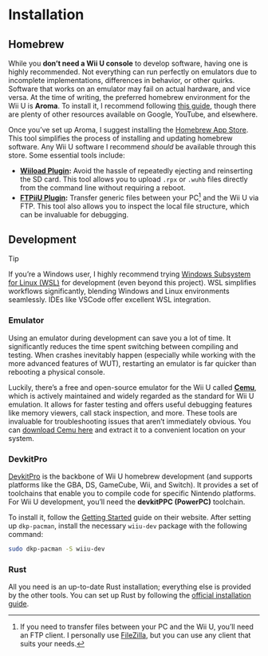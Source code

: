 # Installation

## Homebrew

While you **don’t need a Wii U console** to develop software, having one is highly recommended. Not everything can run perfectly on emulators due to incomplete implementations, differences in behavior, or other quirks. Software that works on an emulator may fail on actual hardware, and vice versa. At the time of writing, the preferred homebrew environment for the Wii U is **Aroma**. To install it, I recommend following [this guide](https://wiiu.hacks.guide), though there are plenty of other resources available on Google, YouTube, and elsewhere.

Once you’ve set up Aroma, I suggest installing the [Homebrew App Store](https://github.com/fortheusers/hb-appstore). This tool simplifies the process of installing and updating homebrew software. Any Wii U software I recommend *should* be available through this store. Some essential tools include:

- **[Wiiload Plugin](./requirements.md#software):** Avoid the hassle of repeatedly ejecting and reinserting the SD card. This tool allows you to upload `.rpx` or `.wuhb` files directly from the command line without requiring a reboot.
- **[FTPiiU Plugin](./requirements.md#software):** Transfer generic files between your PC[^1] and the Wii U via FTP. This tool also allows you to inspect the local file structure, which can be invaluable for debugging.

## Development

> [!TIP]
> If you’re a Windows user, I highly recommend trying [Windows Subsystem for Linux (WSL)](https://learn.microsoft.com/windows/wsl/about) for development (even beyond this project). WSL simplifies workflows significantly, blending Windows and Linux environments seamlessly. IDEs like VSCode offer excellent WSL integration. 

### Emulator

Using an emulator during development can save you a lot of time. It significantly reduces the time spent switching between compiling and testing. When crashes inevitably happen (especially while working with the more advanced features of WUT), restarting an emulator is far quicker than rebooting a physical console.

Luckily, there’s a free and open-source emulator for the Wii U called **[Cemu](requirements.md#software)**, which is actively maintained and widely regarded as the standard for Wii U emulation. It allows for faster testing and offers useful debugging features like memory viewers, call stack inspection, and more. These tools are invaluable for troubleshooting issues that aren’t immediately obvious. You can [download Cemu here](https://github.com/cemu-project/Cemu/releases) and extract it to a convenient location on your system.

### DevkitPro

[DevkitPro](https://devkitpro.org/) is the backbone of Wii U homebrew development (and supports platforms like the GBA, DS, GameCube, Wii, and Switch). It provides a set of toolchains that enable you to compile code for specific Nintendo platforms. For Wii U development, you’ll need the **devkitPPC (PowerPC)** toolchain.

To install it, follow the [Getting Started](https://devkitpro.org/wiki/Getting_Started) guide on their website. After setting up `dkp-pacman`, install the necessary `wiiu-dev` package with the following command:

```bash
sudo dkp-pacman -S wiiu-dev
```

### Rust

All you need is an up-to-date Rust installation; everything else is provided by the other tools. You can set up Rust by following the [official installation guide](https://www.rust-lang.org/tools/install).

[^1]: If you need to transfer files between your PC and the Wii U, you’ll need an FTP client. I personally use [FileZilla](https://filezilla-project.org/), but you can use any client that suits your needs.
